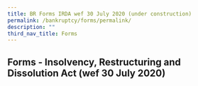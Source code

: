 ```yaml
---
title: BR Forms IRDA wef 30 July 2020 (under construction)
permalink: /bankruptcy/forms/permalink/
description: ""
third_nav_title: Forms
---
```

Forms - Insolvency, Restructuring and Dissolution Act (wef 30 July 2020)
---
<br>